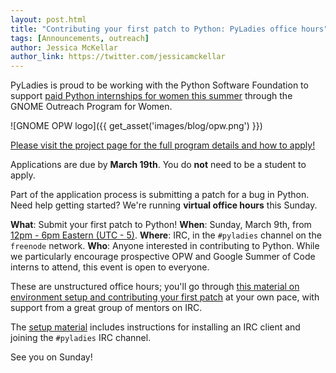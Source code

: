 ```yaml
---
layout: post.html
title: "Contributing your first patch to Python: PyLadies office hours"
tags: [Announcements, outreach]
author: Jessica McKellar
author_link: https://twitter.com/jessicamckellar
---
```


PyLadies is proud to be working with the Python Software Foundation to support [paid Python internships for women this summer][pyfound] through the GNOME Outreach Program for Women.

![GNOME OPW logo]({{ get_asset('images/blog/opw.png') }})

[Please visit the project page for the full program details and how to apply!][apply]

Applications are due by __March 19th__. You do __not__ need to be a student to apply.

Part of the application process is submitting a patch for a bug in Python. Need help getting started? We're running __virtual office hours__ this Sunday.

**What**: Submit your first patch to Python!
**When**: Sunday, March 9th, from [12pm - 6pm Eastern (UTC - 5)][time].
**Where**: IRC, in the `#pyladies` channel on the `freenode` network.
**Who**: Anyone interested in contributing to Python. While we particularly encourage prospective OPW and Google Summer of Code interns to attend, this event is open to everyone.

These are unstructured office hours; you'll go through [this material on environment setup and contributing your first patch][docs] at your own pace, with support from a great group of mentors on IRC.

The [setup material][docs] includes instructions for installing an IRC client and joining the `#pyladies` IRC channel.

See you on Sunday!

[pyfound]: http://pyfound.blogspot.com/2014/03/pyladies-announcing-paid-summer.html
[apply]: https://wiki.python.org/moin/OPW/2014
[time]: http://www.timeanddate.com/worldclock/fixedtime.html?msg=PyLadies+office+hours&iso=20140309T12&p1=43&ah=6
[docs]: https://openhatch.org/wiki/Contributing_to_Python
